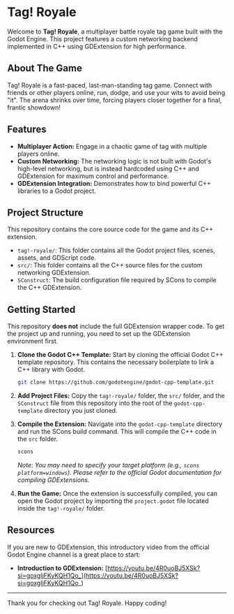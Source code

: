 # Tag! Royale

Welcome to **Tag! Royale**, a multiplayer battle royale tag game built with the Godot Engine. This project features a custom networking backend implemented in C++ using GDExtension for high performance.

## About The Game

Tag! Royale is a fast-paced, last-man-standing tag game. Connect with friends or other players online, run, dodge, and use your wits to avoid being "it". The arena shrinks over time, forcing players closer together for a final, frantic showdown!

## Features

* **Multiplayer Action:** Engage in a chaotic game of tag with multiple players online.
* **Custom Networking:** The networking logic is not built with Godot's high-level networking, but is instead hardcoded using C++ and GDExtension for maximum control and performance.
* **GDExtension Integration:** Demonstrates how to bind powerful C++ libraries to a Godot project.

## Project Structure

This repository contains the core source code for the game and its C++ extension.

* `tag!-royale/`: This folder contains all the Godot project files, scenes, assets, and GDScript code.
* `src/`: This folder contains all the C++ source files for the custom networking GDExtension.
* `SConstruct`: The build configuration file required by SCons to compile the C++ GDExtension.

## Getting Started

This repository **does not** include the full GDExtension wrapper code. To get the project up and running, you need to set up the GDExtension environment first.

1.  **Clone the Godot C++ Template:**
    Start by cloning the official Godot C++ template repository. This contains the necessary boilerplate to link a C++ library with Godot.
    ```bash
    git clone https://github.com/godotengine/godot-cpp-template.git
    ```

2.  **Add Project Files:**
    Copy the `tag!-royale/` folder, the `src/` folder, and the `SConstruct` file from this repository into the root of the `godot-cpp-template` directory you just cloned.

3.  **Compile the Extension:**
    Navigate into the `godot-cpp-template` directory and run the SCons build command. This will compile the C++ code in the `src` folder.
    ```bash
    scons
    ```
    *Note: You may need to specify your target platform (e.g., `scons platform=windows`). Please refer to the official Godot documentation for compiling GDExtensions.*

4.  **Run the Game:**
    Once the extension is successfully compiled, you can open the Godot project by importing the `project.godot` file located inside the `tag!-royale/` folder.

## Resources

If you are new to GDExtension, this introductory video from the official Godot Engine channel is a great place to start:

* **Introduction to GDExtension:** [https://youtu.be/4R0uoBJ5XSk?si=goxgIjFKyKQH1Qo_](https://youtu.be/4R0uoBJ5XSk?si=goxgIjFKyKQH1Qo_)

---

Thank you for checking out Tag! Royale. Happy coding!
